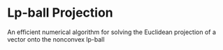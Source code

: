 # Lp-ball Projection
An efficient numerical algorithm for solving the Euclidean projection of a vector onto the nonconvex lp-ball
